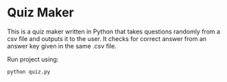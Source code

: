 # Quiz Maker

This is a quiz maker written in Python that takes questions randomly from a csv file and outputs it to the user. It checks for correct answer from an answer key given in the same .csv file.

Run project using:

```python quiz.py``` 